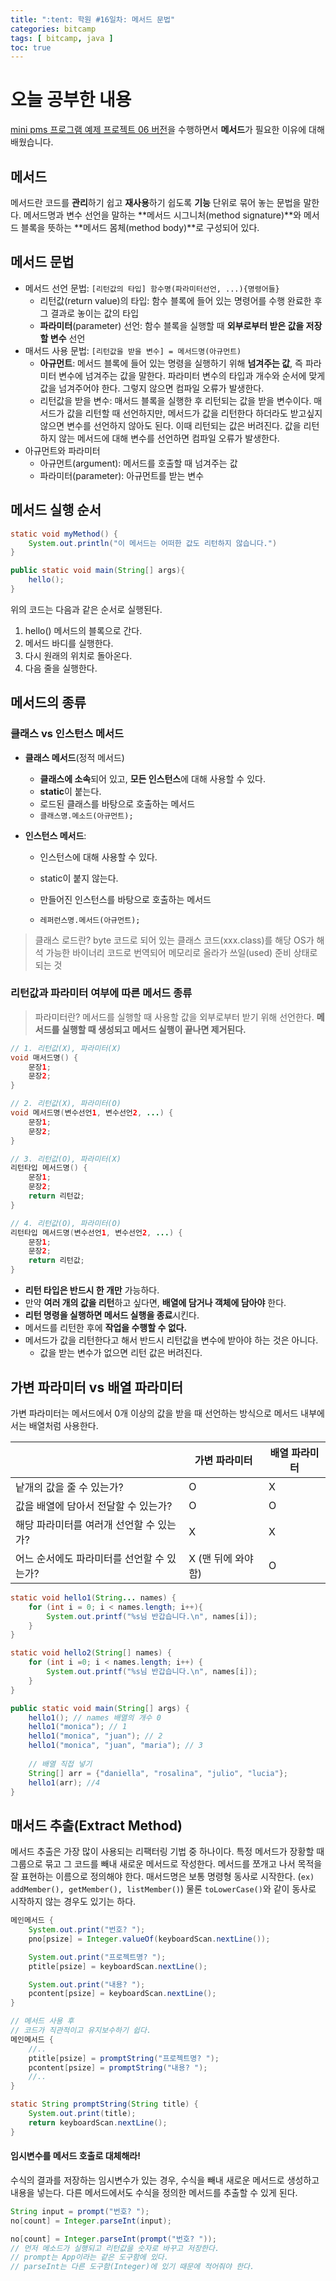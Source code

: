 ```yaml
---
title: ":tent: 학원 #16일차: 메서드 문법"
categories: bitcamp
tags: [ bitcamp, java ]
toc: true
---
```


# 오늘 공부한 내용

[mini pms 프로그램 예제 프로젝트 06 버전](https://github.com/hayeon17kim/bitcamp-workspace/tree/master/bitcamp-java-project-06)을 수행하면서 **메서드**가 필요한 이유에 대해 배웠습니다.

## 메서드

메서드란 코드를 **관리**하기 쉽고 **재사용**하기 쉽도록 **기능** 단위로 묶어 놓는 문법을 말한다. 메서드명과 변수 선언을 말하는 **메서드 시그니처(method signature)**와 메서드 블록을 뜻하는 **메서드 몸체(method body)**로 구성되어 있다.

## 메서드 문법

- 메서드 선언 문법: `[리턴값의 타입] 함수명(파라미터선언, ...){명령어들}`
  - 리턴값(return value)의 타입: 함수 블록에 들어 있는 명령어를 수행 완료한 후 그 결과로 놓이는 값의 타입  
  - **파라미터**(parameter) 선언:  함수 블록을 실행할 때 **외부로부터 받은 값을 저장할 변수** 선언
- 매서드 사용 문법: `[리턴값을 받을 변수] = 메서드명(아규먼트)`
  - **아규먼트**: 메서드 블록에 들어 있는 명령을 실행하기 위해 **넘겨주는 값**, 즉 파라미터 변수에 넘겨주는 값을 말한다. 파라미터 변수의 타입과 개수와 순서에 맞게 값을 넘겨주어야 한다. 그렇지 않으면 컴파일 오류가 발생한다. 
  - 리턴값을 받을 변수: 매서드 블록을 실행한 후 리턴되는 값을 받을 변수이다. 매서드가 값을 리턴할 때 선언하지만, 메서드가 값을 리턴한다 하더라도 받고싶지 않으면 변수를 선언하지 않아도 된다. 이때 리턴되는 값은 버려진다. 값을 리턴하지 않는 메서드에 대해 변수를 선언하면 컴파일 오류가 발생한다.
- 아규먼트와 파라미터
  - 아규먼트(argument): 메서드를 호출할 때 넘겨주는 값
  - 파라미터(parameter): 아규먼트를 받는 변수

## 메서드 실행 순서

```java
static void myMethod() {
    System.out.println("이 메서드는 어떠한 값도 리턴하지 않습니다.")
}

public static void main(String[] args){
    hello();
} 
```

위의 코드는 다음과 같은 순서로 실행된다.

1. hello() 메서드의 블록으로 간다.
2. 메서드 바디를 실행한다.
3. 다시 원래의 위치로 돌아온다.
4. 다음 줄을 실행한다.



## 메서드의 종류

### 클래스 vs 인스턴스 메서드

- **클래스 메서드**(정적 메서드)

  - **클래스에 소속**되어 있고, **모든 인스턴스**에 대해 사용할 수 있다. 
  - **static**이 붙는다.
  - 로드된 클래스를 바탕으로 호출하는 메서드
  - `클래스명.메소드(아규먼트);`

- **인스턴스 메서드**:

  - 인스턴스에 대해 사용할 수 있다. 

  - static이 붙지 않는다.
  - 만들어진 인스턴스를 바탕으로 호출하는 메서드
  - `레퍼런스명.메서드(아규먼트);`

> 클래스 로드란? byte 코드로 되어 있는 클래스 코드(xxx.class)를 해당 OS가 해석 가능한 바이너리 코드로 번역되어 메모리로 올라가 쓰일(used) 준비 상태로 되는 것



### 리턴값과 파라미터 여부에 따른 메서드 종류

> 파라미터란? 메서드를 실행할 때 사용할 값을 외부로부터 받기 위해 선언한다. **메서드를 실행할 때 생성되고 메서드 실행이 끝나면 제거된다.** 

```java
// 1. 리턴값(X), 파라미터(X)
void 매서드명() {
    문장1;
    문장2;
}

// 2. 리턴값(X), 파라미터(O)
void 메서드명(변수선언1, 변수선언2, ...) {
	문장1;
    문장2;
}

// 3. 리턴값(O), 파라미터(X)
리턴타입 메서드명() {
    문장1;
    문장2;
    return 리턴값;
}

// 4. 리턴값(O), 파라미터(O)
리턴타입 메서드명(변수선언1, 변수선언2, ...) {
    문장1;
    문장2;
    return 리턴값;
}
```

- **리턴 타입은 반드시 한 개만** 가능하다.
- 만약 **여러 개의 값을 리턴**하고 싶다면, **배열에 담거나 객체에 담아야** 한다.
- **리턴 명령을 실행하면 메서드 실행을 종료**시킨다.
- 메서드를 리턴한 후에 **작업을 수행할 수 없다.**
- 메서드가 값을 리턴한다고 해서 반드시 리턴값을 변수에 받아야 하는 것은 아니다.
  - 값을 받는 변수가 없으면 리턴 값은 버려진다.



## 가변 파라미터 vs 배열 파라미터

가변 파라미터는 메서드에서 0개 이상의 값을 받을 때 선언하는 방식으로 메서드 내부에서는 배열처럼 사용한다.

|                                            | 가변 파라미터      | 배열 파라미터 |
| ------------------------------------------ | ------------------ | ------------- |
| 낱개의 값을 줄 수 있는가?                  | O                  | X             |
| 값을 배열에 담아서 전달할 수 있는가?       | O                  | O             |
| 해당 파라미터를 여러개 선언할 수 있는가?   | X                  | X             |
| 어느 순서에도 파라미터를 선언할 수 있는가? | X (맨 뒤에 와야함) | O             |

``` java
static void hello1(String... names) {
    for (int i = 0; i < names.length; i++){
        System.out.printf("%s님 반갑습니다.\n", names[i]);
    }
}

static void hello2(String[] names) {
    for (int i =0; i < names.length; i++) {
        System.out.printf("%s님 반갑습니다.\n", names[i]);
    }
}

public static void main(String[] args) {
    hello1(); // names 배열의 개수 0
    hello1("monica"); // 1
    hello1("monica", "juan"); // 2
    hello1("monica", "juan", "maria"); // 3
    
    // 배열 직접 넣기
    String[] arr = {"daniella", "rosalina", "julio", "lucia"};
    hello1(arr); //4
}
```



## 매서드 추출(Extract Method)

메서드 추출은 가장 많이 사용되는 리팩터링 기법 중 하나이다. 특정 메서드가 장황할 때 그룹으로 묶고 그 코드를 빼내 새로운 메서드로 작성한다. 메서드를 쪼개고 나서 목적을 잘 표현하는 이름으로 정의해야 한다. 매서드명은 보통 명령형 동사로 시작한다. (`ex) addMember(), getMember(), listMember()`) 물론 `toLowerCase()`와 같이 동사로 시작하지 않는 경우도 있기는 하다. 

```java
메인메서드 {
    System.out.print("번호? ");
	pno[psize] = Integer.valueOf(keyboardScan.nextLine());

	System.out.print("프로젝트명? ");
	ptitle[psize] = keyboardScan.nextLine();

	System.out.print("내용? ");
	pcontent[psize] = keyboardScan.nextLine();
}

// 메서드 사용 후
// 코드가 직관적이고 유지보수하기 쉽다.
메인메서드 {
    //..
    ptitle[psize] = promptString("프로젝트명? ");
    pcontent[psize] = promptString("내용? ");
    //..
}

static String promptString(String title) {
	System.out.print(title);
	return keyboardScan.nextLine();
}
```

#### 임시변수를 메서드 호출로 대체해라!

수식의 결과를 저장하는 임시변수가 있는 경우, 수식을 빼내 새로운 메서드로 생성하고 내용을 넣는다. 다른 메서드에서도 수식을 정의한 메서드를 추출할 수 있게 된다.

```java
String input = prompt("번호? ");
no[count] = Integer.parseInt(input);

no[count] = Integer.parseInt(prompt("번호? "));
// 먼저 메소드가 실행되고 리턴값을 숫자로 바꾸고 저장한다.
// prompt는 App이라는 같은 도구함에 있다.
// parseInt는 다른 도구함(Integer)에 있기 때문에 적어줘야 한다.
```

